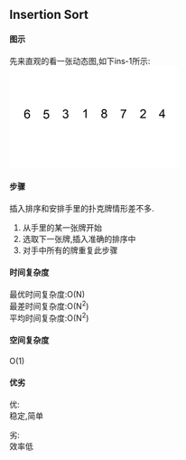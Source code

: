 ## Insertion Sort
 
#### 图示
 先来直观的看一张动态图,如下ins-1所示:<br/>
  ![ins-1](/res/insertion-sort-animation.gif)
#### 步骤
插入排序和安排手里的扑克牌情形差不多.
1. 从手里的某一张牌开始
2. 选取下一张牌,插入准确的排序中
3. 对手中所有的牌重复此步骤
#### 时间复杂度
最优时间复杂度:O(N)<br/>
最差时间复杂度:O(N<sup>2</sup>)<br/>
平均时间复杂度:O(N<sup>2</sup>)
#### 空间复杂度
 O(1)
#### 优劣
优:<br/>
稳定,简单

劣:<br/>
效率低
 
 
 
 
 
 
 
 
 
 
 
 
 
 